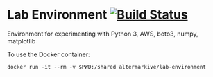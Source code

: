# Lab Environment [![Build Status][travis-img]][travis-url]

[travis-url]: https://travis-ci.org/altermarkive/Lab-Environment
[travis-img]: https://travis-ci.org/altermarkive/Lab-Environment.svg?branch=master

Environment for experimenting with Python 3, AWS, boto3, numpy, matplotlib

To use the Docker container:

```
docker run -it --rm -v $PWD:/shared altermarkive/lab-environment
```
